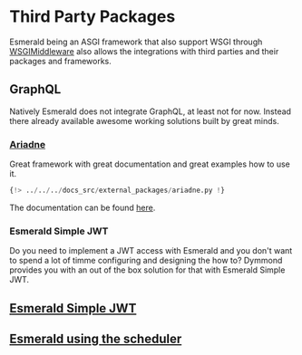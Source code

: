 # Third Party Packages

Esmerald being an ASGI framework that also support WSGI through [WSGIMiddleware](./wsgi.md) also allows the integrations
with third parties and their packages and frameworks.

## GraphQL

Natively Esmerald does not integrate GraphQL, at least not for now. Instead there already available awesome
working solutions built by great minds.

### <a href="https://ariadnegraphql.org/docs/asgi" target="_blank">Ariadne</a>

Great framework with great documentation and great examples how to use it.

```python
{!> ../../../docs_src/external_packages/ariadne.py !}
```

The documentation can be found <a href="https://ariadnegraphql.org/docs/intro" target="_blank">here</a>.

### Esmerald Simple JWT

Do you need to implement a JWT access with Esmerald and you don't want to spend a lot of timme configuring
and designing the how to? Dymmond provides you with an out of the box solution for that with
Esmerald Simple JWT.

## [Esmerald Simple JWT](https://esmerald-simple-jwt.dymmond.com/)

## [Esmerald using the scheduler](https://github.com/dymmond/scheduler-example)
